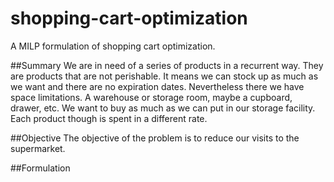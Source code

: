 # shopping-cart-optimization
A MILP formulation of shopping cart optimization.

##Summary
We are in need of a series of products in a recurrent way. They are products that are not
perishable. It means we can stock up as much as we want and there are no expiration dates.
Nevertheless there we have space limitations. A warehouse or storage room, maybe a cupboard, drawer, etc.
We want to buy as much as we can put in our storage facility. Each product though is spent in a different rate.

##Objective
The objective of the problem is to reduce our visits to the supermarket.

##Formulation

